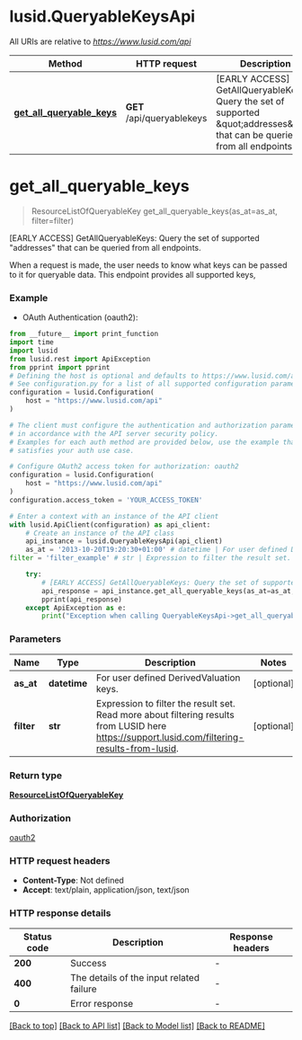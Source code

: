 # lusid.QueryableKeysApi

All URIs are relative to *https://www.lusid.com/api*

Method | HTTP request | Description
------------- | ------------- | -------------
[**get_all_queryable_keys**](QueryableKeysApi.md#get_all_queryable_keys) | **GET** /api/queryablekeys | [EARLY ACCESS] GetAllQueryableKeys: Query the set of supported \&quot;addresses\&quot; that can be queried from all endpoints.


# **get_all_queryable_keys**
> ResourceListOfQueryableKey get_all_queryable_keys(as_at=as_at, filter=filter)

[EARLY ACCESS] GetAllQueryableKeys: Query the set of supported \"addresses\" that can be queried from all endpoints.

When a request is made, the user needs to know what keys can be passed to it for queryable data. This endpoint provides all supported keys,

### Example

* OAuth Authentication (oauth2):
```python
from __future__ import print_function
import time
import lusid
from lusid.rest import ApiException
from pprint import pprint
# Defining the host is optional and defaults to https://www.lusid.com/api
# See configuration.py for a list of all supported configuration parameters.
configuration = lusid.Configuration(
    host = "https://www.lusid.com/api"
)

# The client must configure the authentication and authorization parameters
# in accordance with the API server security policy.
# Examples for each auth method are provided below, use the example that
# satisfies your auth use case.

# Configure OAuth2 access token for authorization: oauth2
configuration = lusid.Configuration(
    host = "https://www.lusid.com/api"
)
configuration.access_token = 'YOUR_ACCESS_TOKEN'

# Enter a context with an instance of the API client
with lusid.ApiClient(configuration) as api_client:
    # Create an instance of the API class
    api_instance = lusid.QueryableKeysApi(api_client)
    as_at = '2013-10-20T19:20:30+01:00' # datetime | For user defined DerivedValuation keys. (optional)
filter = 'filter_example' # str | Expression to filter the result set.              Read more about filtering results from LUSID here https://support.lusid.com/filtering-results-from-lusid. (optional)

    try:
        # [EARLY ACCESS] GetAllQueryableKeys: Query the set of supported \"addresses\" that can be queried from all endpoints.
        api_response = api_instance.get_all_queryable_keys(as_at=as_at, filter=filter)
        pprint(api_response)
    except ApiException as e:
        print("Exception when calling QueryableKeysApi->get_all_queryable_keys: %s\n" % e)
```

### Parameters

Name | Type | Description  | Notes
------------- | ------------- | ------------- | -------------
 **as_at** | **datetime**| For user defined DerivedValuation keys. | [optional] 
 **filter** | **str**| Expression to filter the result set.              Read more about filtering results from LUSID here https://support.lusid.com/filtering-results-from-lusid. | [optional] 

### Return type

[**ResourceListOfQueryableKey**](ResourceListOfQueryableKey.md)

### Authorization

[oauth2](../README.md#oauth2)

### HTTP request headers

 - **Content-Type**: Not defined
 - **Accept**: text/plain, application/json, text/json

### HTTP response details
| Status code | Description | Response headers |
|-------------|-------------|------------------|
**200** | Success |  -  |
**400** | The details of the input related failure |  -  |
**0** | Error response |  -  |

[[Back to top]](#) [[Back to API list]](../README.md#documentation-for-api-endpoints) [[Back to Model list]](../README.md#documentation-for-models) [[Back to README]](../README.md)


